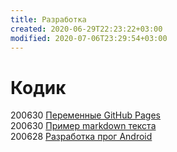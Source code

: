 ```yaml
---
title: Разработка
created: 2020-06-29T22:23:22+03:00
modified: 2020-07-06T23:29:54+03:00
---
```


# Кодик


200630 [Переменные GitHub Pages](./200630-gh-pages-vars.md)  
200630 [Пример markdown текста](./200630-md-example.md)  
200628 [Разработка прог Android](200628_android_разработка.md)  